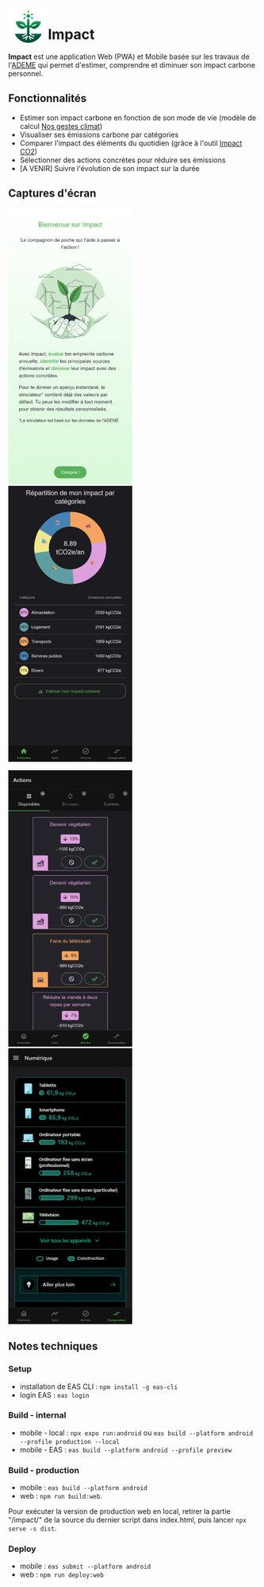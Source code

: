 <img align="left" width="80" height="80" src="assets/icon.png" alt="Impact">

# Impact

**Impact** est une application Web (PWA) et Mobile basée sur les travaux de l'[ADEME](https://www.ademe.fr/) qui permet d'estimer, comprendre et diminuer son impact carbone personnel.

## Fonctionnalités

- Estimer son impact carbone en fonction de son mode de vie (modèle de calcul [Nos gestes climat](https://nosgestesclimat.fr/))
- Visualiser ses émissions carbone par catégories
- Comparer l'impact des éléments du quotidien (grâce à l'outil [Impact CO2](https://impactco2.fr/))
- Sélectionner des actions concrètes pour réduire ses émissions
- [A VENIR] Suivre l'évolution de son impact sur la durée

## Captures d'écran

[<img width=250 alt="Emissions" src="docs/screenshots/web/web_1.png?raw=true">](docs/screenshots/web/web_1.png?raw=true)&nbsp;&nbsp;
[<img width=250 alt="Profile" src="docs/screenshots/web/web_2.png?raw=true">](docs/screenshots/web/web_2.png?raw=true)&nbsp;&nbsp;

[<img width=250 alt="Actions" src="docs/screenshots/web/web_5.png?raw=true">](docs/screenshots/web/web_5.png?raw=true)&nbsp;&nbsp;
[<img width=250 alt="Comparateur_Chauffage" src="docs/screenshots/web/web_6.png?raw=true">](docs/screenshots/web/web_6.png?raw=true)

## Notes techniques

### Setup

- installation de EAS CLI : `npm install -g eas-cli`
- login EAS : `eas login`

### Build - internal

- mobile - local : `npx expo run:android` ou `eas build --platform android --profile production --local`
- mobile - EAS : `eas build --platform android --profile preview`

### Build - production

- mobile : `eas build --platform android`
- web : `npm run build:web`.

Pour exécuter la version de production web en local, retirer la partie "/impact/" de la source du dernier script dans index.html, puis lancer `npx serve -s dist`.

### Deploy

- mobile : `eas submit --platform android`
- web : `npm run deploy:web`
